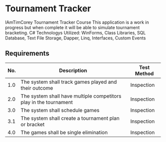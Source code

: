 # Tournament Tracker
IAmTimCorey Tournament Tracker Course
This application is a work in progress but when complete it will be able to simulate tournament bracketing.
C# Technologys Utilized: WinForms, Class Libraries, SQL Database, Text File Storage, Dapper, Linq, Interfaces, Custom Events

## Requirements 

No.     | Description | Test Method
---------|--------|------
1.0 | The system shall track games played and their outcome | Inspection
2.0 | The system shall have multiple competitors play in the tournament | Inspection
3.0 | The system shall schedule games | Inspection
3.1 | The system shall create a tournament plan or bracket | Inspection
4.0 | The games shall be single elimination | Inspection 


